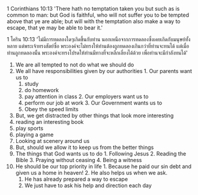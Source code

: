 1 Corinthians 10:13 'There hath no temptation taken you but such as is common to man: but God is faithful, who will not suffer you to be tempted above that ye are able; but will with the temptation also make a way to escape, that ye may be able to bear it.'

1 โคริน 10:13 'ไม่มีการทดลองใดๆเกิดขึ้นกับท่าน นอกเหนือจากการทดลองซึ่งเคยเกิดกับมนุษย์ทั้งหลาย แต่พระเจ้าทรงสัตย์ซื่อ พระองค์จะไม่ทรงให้ท่านต้องถูกทดลองเกินกว่าที่ท่านจะทนได้ แต่เมื่อท่านถูกทดลองนั้น พระองค์จะทรงโปรดให้ท่านมีทางที่จะหลีกเลี่ยงได้ด้วย เพื่อท่านจะมีกำลังทนได้'

1. We are all tempted to not do what we should do 
  1. We all have responsibilities given by our authorities
    1. Our parents want us to
      1. study
      2. do homework
      3. pay attention in class
    2. Our employers want us to 
      1. perform our job at work
    3. Our Government wants us to 
      1. Obey the speed limits
2. But, we get distracted by other things that look more interesting
  1. reading an interesting book
  2. play sports
  3. playing a game
  4. Looking at scenery around us 
3. But, should we allow it to keep us from the better things
  1. The things that God wants us to do
    1. Following Jesus
    2. Reading the Bible
    3. Praying without ceasing
    4. Being a witness
  2. He should be our top priority in life 
    1. Because he paid our sin debt and given us a home in heaven!
    2. He also helps us when we ask.
      1. He has already prepared a way to escape 
      2. We just have to ask his help and direction each day